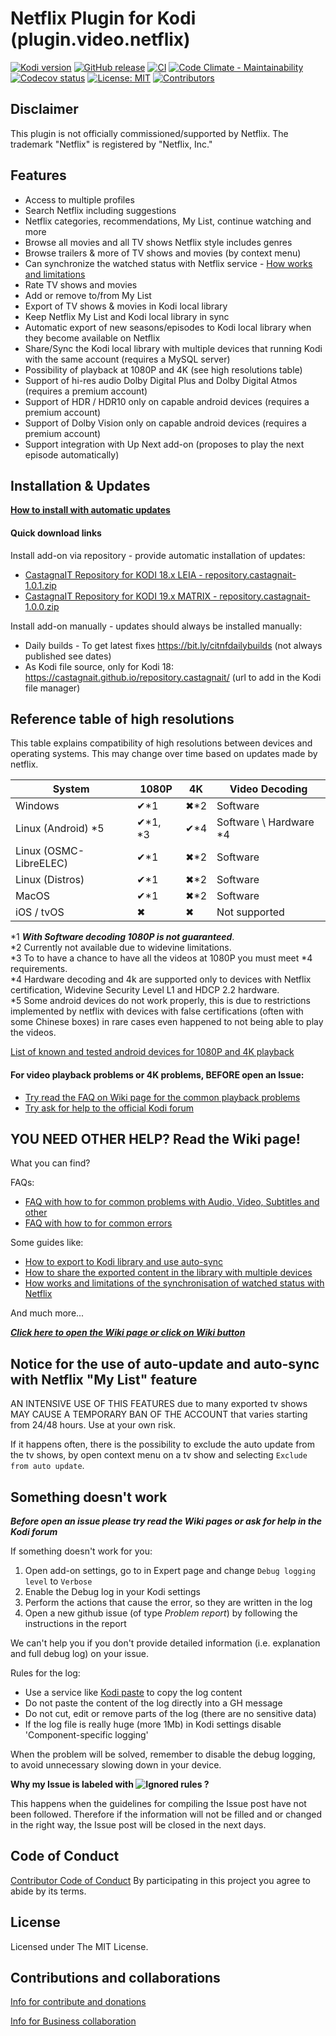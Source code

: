# Netflix Plugin for Kodi (plugin.video.netflix)

[![Kodi version](https://img.shields.io/badge/kodi%20versions-18--19-blue)](https://kodi.tv/)
[![GitHub release](https://img.shields.io/github/release/castagnait/plugin.video.netflix.svg)](https://github.com/castagnait/plugin.video.netflix/releases)
[![CI](https://github.com/castagnait/plugin.video.netflix/workflows/CI/badge.svg)](https://github.com/castagnait/plugin.video.netflix/actions?query=workflow:CI)
[![Code Climate - Maintainability](https://api.codeclimate.com/v1/badges/9fbe3ac732f86c05ff00/maintainability)](https://codeclimate.com/github/CastagnaIT/plugin.video.netflix/maintainability)
[![Codecov status](https://img.shields.io/codecov/c/github/castagnait/plugin.video.netflix/master)](https://codecov.io/gh/castagnait/plugin.video.netflix/branch/master)
[![License: MIT](https://img.shields.io/badge/License-MIT-yellow.svg)](https://opensource.org/licenses/MIT)
[![Contributors](https://img.shields.io/github/contributors/castagnait/plugin.video.netflix.svg)](https://github.com/castagnait/plugin.video.netflix/graphs/contributors)

## Disclaimer

This plugin is not officially commissioned/supported by Netflix.
The trademark "Netflix" is registered by "Netflix, Inc."

## Features

- Access to multiple profiles
- Search Netflix including suggestions
- Netflix categories, recommendations, My List, continue watching and more
- Browse all movies and all TV shows Netflix style includes genres
- Browse trailers & more of TV shows and movies (by context menu)
- Can synchronize the watched status with Netflix service - [How works and limitations](https://github.com/CastagnaIT/plugin.video.netflix/wiki/Sync-of-watched-status-with-Netflix)
- Rate TV shows and movies
- Add or remove to/from My List
- Export of TV shows & movies in Kodi local library
- Keep Netflix My List and Kodi local library in sync
- Automatic export of new seasons/episodes to Kodi local library when they become available on Netflix
- Share/Sync the Kodi local library with multiple devices that running Kodi with the same account (requires a MySQL server)
- Possibility of playback at 1080P and 4K (see high resolutions table)
- Support of hi-res audio Dolby Digital Plus and Dolby Digital Atmos (requires a premium account)
- Support of HDR / HDR10 only on capable android devices (requires a premium account)
- Support of Dolby Vision only on capable android devices (requires a premium account)
- Support integration with Up Next add-on (proposes to play the next episode automatically)

## Installation & Updates

**[How to install with automatic updates](https://github.com/CastagnaIT/plugin.video.netflix/wiki/How-install-the-addon)**

#### Quick download links

Install add-on via repository - provide automatic installation of updates:
* [CastagnaIT Repository for KODI 18.x LEIA - repository.castagnait-1.0.1.zip](https://github.com/castagnait/repository.castagnait/raw/master/repository.castagnait-1.0.1.zip)
* [CastagnaIT Repository for KODI 19.x MATRIX - repository.castagnait-1.0.0.zip](https://github.com/castagnait/repository.castagnait/raw/matrix/repository.castagnait-1.0.0.zip)

Install add-on manually - updates should always be installed manually:
* Daily builds - To get latest fixes https://bit.ly/citnfdailybuilds (not always published see dates)
* As Kodi file source, only for Kodi 18:<br/>
https://castagnait.github.io/repository.castagnait/ (url to add in the Kodi file manager)

## Reference table of high resolutions

This table explains compatibility of high resolutions between devices and operating systems. This may change over time based on updates made by netflix.

| System                 | 1080P    | 4K    | Video Decoding             |
| ---------------------- | -------- | ----- | -------------------------- |
| Windows                | ✔\*1     | ✖\*2  | Software                   |
| Linux (Android) \*5    | ✔\*1, \*3| ✔\*4  | Software \\ Hardware \*4   |
| Linux (OSMC-LibreELEC) | ✔\*1     | ✖\*2  | Software                   |
| Linux (Distros)        | ✔\*1     | ✖\*2  | Software                   |
| MacOS                  | ✔\*1     | ✖\*2  | Software                   |
| iOS / tvOS             | ✖        | ✖     | Not supported              |

\*1 ***With Software decoding 1080P is not guaranteed***.<br/>
\*2 Currently not available due to widevine limitations.<br/>
\*3 To to have a chance to have all the videos at 1080P you must meet \*4 requirements.<br/>
\*4 Hardware decoding and 4k are supported only to devices with Netflix certification, Widevine Security Level L1 and HDCP 2.2 hardware.<br/>
\*5 Some android devices do not work properly, this is due to restrictions implemented by netflix with devices with false certifications (often with some Chinese boxes) in rare cases even happened to not being able to play the videos.

[List of known and tested android devices for 1080P and 4K playback](https://github.com/CastagnaIT/plugin.video.netflix/wiki/List-of-1080P-4k-Android-tested-devices)

#### For video playback problems or 4K problems, BEFORE open an Issue:

- [Try read the FAQ on Wiki page for the common playback problems](https://github.com/CastagnaIT/plugin.video.netflix/wiki/FAQ-%28Audio%2C-Video%2C-Subtitle%2C-Other%29)
- [Try ask for help to the official Kodi forum](https://forum.kodi.tv/showthread.php?tid=329767)

## YOU NEED OTHER HELP? Read the Wiki page!

What you can find?

FAQs:

- [FAQ with how to for common problems with Audio, Video, Subtitles and other](https://github.com/CastagnaIT/plugin.video.netflix/wiki/FAQ-%28Audio%2C-Video%2C-Subtitle%2C-Other%29)
- [FAQ with how to for common errors](https://github.com/CastagnaIT/plugin.video.netflix/wiki/FAQ-%28Errors%29)

Some guides like:
- [How to export to Kodi library and use auto-sync](https://github.com/CastagnaIT/plugin.video.netflix/wiki/How-to-export-and-sync-tv-shows-and-movies-in-Kodi-library)
- [How to share the exported content in the library with multiple devices](https://github.com/CastagnaIT/plugin.video.netflix/wiki/Use-library-exported-with-multiple-devices)
- [How works and limitations of the synchronisation of watched status with Netflix](https://github.com/CastagnaIT/plugin.video.netflix/wiki/Sync-of-watched-status-with-Netflix)

And much more...

[***Click here to open the Wiki page or click on Wiki button***](https://github.com/CastagnaIT/plugin.video.netflix/wiki)

## Notice for the use of auto-update and auto-sync with Netflix "My List" feature

AN INTENSIVE USE OF THIS FEATURES due to many exported tv shows MAY CAUSE A TEMPORARY BAN OF THE ACCOUNT that varies starting from 24/48 hours. Use at your own risk.

If it happens often, there is the possibility to exclude the auto update from the tv shows, by open context menu on a tv show and selecting `Exclude from auto update`.

## Something doesn't work

***Before open an issue please try read the Wiki pages or ask for help in the Kodi forum***

If something doesn't work for you:
1. Open add-on settings, go to in Expert page and change `Debug logging level` to `Verbose`
2. Enable the Debug log in your Kodi settings
3. Perform the actions that cause the error, so they are written in the log
4. Open a new github issue (of type *Problem report*) by following the instructions in the report

We can't help you if you don't provide detailed information (i.e. explanation and full debug log) on your issue.

Rules for the log:
- Use a service like [Kodi paste](http://paste.kodi.tv) to copy the log content
- Do not paste the content of the log directly into a GH message
- Do not cut, edit or remove parts of the log (there are no sensitive data)
- If the log file is really huge (more 1Mb) in Kodi settings disable 'Component-specific logging'

When the problem will be solved, remember to disable the debug logging, to avoid unnecessary slowing down in your device.

**Why my Issue is labeled with ![Ignored rules](https://img.shields.io/badge/-Ignored%20rules-red) ?**

This happens when the guidelines for compiling the Issue post have not been followed. Therefore if the information will not be filled and or changed in the right way, the Issue post will be closed in the next days.


## Code of Conduct

[Contributor Code of Conduct](Code_of_Conduct.md)
By participating in this project you agree to abide by its terms.

## License

Licensed under The MIT License.

## Contributions and collaborations

[Info for contribute and donations](https://github.com/CastagnaIT/plugin.video.netflix/wiki/Contribute-and-donations)

[Info for Business collaboration](https://github.com/CastagnaIT/plugin.video.netflix/wiki/Business-collaboration)
